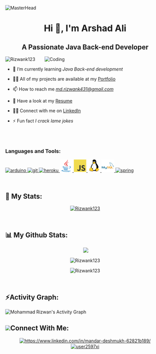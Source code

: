 ![MasterHead](https://scand.com/wp-content/uploads/2020/05/Java-KV2.jpg)

<h1 align="center">Hi 👋, I'm Arshad Ali</h1>
<h2 align="center">A  Passionate Java Back-end Developer</h2>

<img align="right" alt="Coding" width="380" src="https://camo.githubusercontent.com/40165a147c3dcea0fa1db780bb533fc5f98546ccfb9d5d05ddb2f429277f5348/68747470733a2f2f616e616c7974696373696e6469616d61672e636f6d2f77702d636f6e74656e742f75706c6f6164732f323031382f31322f646576656c6f7065722d6472696262626c652e676966"/>

<p align="left"> <img src="https://komarev.com/ghpvc/?username=Rizwank123&label=Profile%20views&color=0e75b6&style=flat" alt="Rizwank123" /> </p>

- 🌱 I’m currently learning *Java Back-end development*

- 👨‍💻 All of my projects are available at my [Portfolio](https://Rizwank123.github.io)

- 📫 How to reach me *md.rizwank431@gmail.com*

- 📄 Have a look at my [Resume](https://drive.google.com/file/d/1U-Q7IM4qbw90OQSpgbbfruVExkA69Kdo/view?usp=share_link)

- 👨‍💻 Connect with me on [LinkedIn](https://www.linkedin.com/in/mohammad-rizwan2/)

<!-- - 💬 ask me about Java

- 😄 Pronouns: He/His -->

- ⚡ Fun fact *I crack lame jokes*

<br>
<br>

<h3 align="left">Languages and Tools:</h3>
<p align="left"> <a href="https://www.arduino.cc/" target="_blank" rel="noreferrer"> <img src="https://cdn.worldvectorlogo.com/logos/arduino-1.svg" alt="arduino" width="40" height="40"/> </a> <a href="https://git-scm.com/" target="_blank" rel="noreferrer"> <img src="https://www.vectorlogo.zone/logos/git-scm/git-scm-icon.svg" alt="git" width="40" height="40"/> </a> <a href="https://heroku.com" target="_blank" rel="noreferrer"> <img src="https://www.vectorlogo.zone/logos/heroku/heroku-icon.svg" alt="heroku" width="40" height="40"/> </a> <a href="https://www.java.com" target="_blank" rel="noreferrer"> <img src="https://raw.githubusercontent.com/devicons/devicon/master/icons/java/java-original.svg" alt="java" width="40" height="40"/> </a> <a href="https://developer.mozilla.org/en-US/docs/Web/JavaScript" target="_blank" rel="noreferrer"> <img src="https://raw.githubusercontent.com/devicons/devicon/master/icons/javascript/javascript-original.svg" alt="javascript" width="40" height="40"/> </a> <a href="https://www.linux.org/" target="_blank" rel="noreferrer"> <img src="https://raw.githubusercontent.com/devicons/devicon/master/icons/linux/linux-original.svg" alt="linux" width="40" height="40"/> </a> <a href="https://www.mysql.com/" target="_blank" rel="noreferrer"> <img src="https://raw.githubusercontent.com/devicons/devicon/master/icons/mysql/mysql-original-wordmark.svg" alt="mysql" width="40" height="40"/> </a> <a href="https://spring.io/" target="_blank" rel="noreferrer"> <img src="https://www.vectorlogo.zone/logos/springio/springio-icon.svg" alt="spring" width="40" height="40"/> </a> </p>

<br>

<h2 align="left">📄 My Stats:</h2>

<p align="center"> <a href="https://github.com/ryo-ma/github-profile-trophy"><img src="https://github-profile-trophy.vercel.app/?username=Rizwank123" alt="Rizwank123" /></a> </p>

<br>

<h2 align="left">📊 My Github Stats:</h2>

<p align="center">&nbsp;<img align="center" src="https://github-readme-stats.vercel.app/api/top-langs/?username=Rizwank123" /></p>
<p align="center"><img align="center" src="https://github-readme-stats.vercel.app/api?username=Rizwank123&show_icons=true" alt="Rizwank123" /></p>

<p align="center"><img align="center" src="https://github-readme-streak-stats.herokuapp.com/?user=Rizwank123&" alt="Rizwank123" /></p>

<br>
<h2 align="left">⚡Activity Graph:</h2>
  <a><img alt="Mohammad Rizwan's Activity Graph" src="https://github-readme-activity-graph.cyclic.app/graph?username=Rizwank123&theme=react-dark&hide_border=true" /></a>

<br>

<h2 align="left"><img src='https://raw.githubusercontent.com/ShahriarShafin/ShahriarShafin/main/Assets/handshake.gif' width="100px">Connect With Me:</h2>
<p align="center">
<a href="https://www.linkedin.com/in/mohammad-rizwan2/" target="blank"><img align="center" src="https://raw.githubusercontent.com/rahuldkjain/github-profile-readme-generator/master/src/images/icons/Social/linked-in-alt.svg" alt="https://www.linkedin.com/in/mandar-deshmukh-62821b189/" height="40" width="50" /></a>
<a href="https://www.leetcode.com/user2597xi" target="blank"><img align="center" src="https://raw.githubusercontent.com/rahuldkjain/github-profile-readme-generator/master/src/images/icons/Social/leet-code.svg" alt="user2597xi" height="40" width="50" /></a>
</p>
